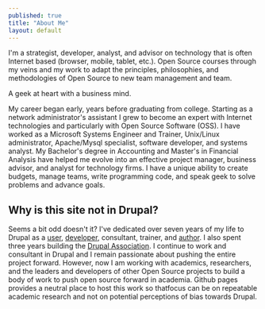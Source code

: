 ```yaml
---
published: true
title: "About Me"
layout: default
---
```


I'm a strategist, developer, analyst, and advisor on technology that is often Internet based (browser, mobile, tablet, etc.). Open Source courses through my veins and my work to adapt the principles, philosophies, and methodologies of Open Source to new team management and team.

A geek at heart with a business mind.

My career began early, years before graduating from college. Starting as a network administrator's assistant I grew to become an expert with Internet technologies and particularly with Open Source Software (OSS). I have worked as a Microsoft Systems Engineer and Trainer, Unix/Linux administrator, Apache/Mysql specialist, software developer, and systems analyst. My Bachelor's degree in Accounting and Master's in Financial Analysis have helped me evolve into an effective project manager, business advisor, and analyst for technology firms. I have a unique ability to create budgets, manage teams, write programming code, and speak geek to solve problems and advance goals.

## Why is this site not in Drupal?
Seems a bit odd doesn't it? I've dedicated over seven years of my life to Drupal as a [user](http://drupal.org/user/58897 "Drupal.org"), [developer](http://drupal.org/user/58897 "Drupal.org"), consultant, trainer, and [author](http://www.amazon.com/Beginning-Drupal-Wrox-Programmer/dp/0470438525 "Amazon"). I also spent three years building the [Drupal Association](http://association.drupal.org "Drupal.org").  I continue to work and consultant in Drupal and I remain passionate about pushing the entire project forward. However, now I am working with academics, researchers, and the leaders and developers of other Open Source projects to build a body of work to push open source forward in academia. Github pages provides a neutral place to host this work so thatfocus can be on repeatable academic research and not on potential perceptions of bias towards Drupal. 
